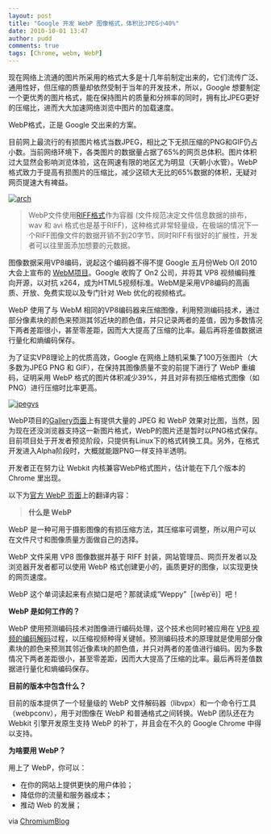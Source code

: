 ```yaml
---
layout: post
title: "Google 开发 WebP 图像格式，体积比JPEG小40%"
date: 2010-10-01 13:47
author: pudd
comments: true
tags: [Chrome, webm, WebP]
---
```

现在网络上流通的图片所采用的格式大多是十几年前制定出来的，它们流传广泛、通用性好，但压缩的质量却依然受制于当年的开发技术，所以，Google 想要制定一个更优秀的图片格式，能在保持图片的质量和分辨率的同时，拥有比JPEG更好的压缩比，进而大大加速网络浏览中图片的加载速度。

WebP格式，正是 Google 交出来的方案。

目前网上最流行的有损图片格式当数JPEG，相比之下无损压缩的PNG和GIF仍占小数。当前网络环境下，各类图片的数据量占据了65%的网页总体积。图片体积过大显然会影响浏览体验，这在网速有限的地区尤为明显（天朝小水管）。WebP 格式致力于提高有损图片的压缩比，减少这硕大无比的65%数据的体积，无疑对网页提速大有裨益。

<a rel="attachment wp-att-7875" href="http://www.chromi.org/archives/7874/3-6">![](http://img.chromi.org/2010/10/3.png "arch")</a>


>WebP文件使用[RIFF格式](http://code.google.com/intl/zh-CN/speed/webp/docs/riff_container.html)作为容器 (文件规范决定文件信息数据的排布， wav 和 avi 格式也是基于RIFF)，这种格式非常轻量级，在极端的情况下一个RIFF图像文件的数据开销不到20字节，同时RIFF有很好的扩展性，开发者可以往里面添加想要的元数据。

图像数据采用VP8编码，说起这个编码器不得不提 Google 五月份Web O/I 2010 大会上宣布的 [WebM项目](http://www.chromi.org/archives/5068)。Google 收购了 On2 公司，并将其 VP8 视频编码推向开源，以对抗 x264，成为HTML5视频标准。WebM是采用VP8编码的高画质、开放、免费实现以及专门针对 Web 优化的视频格式。

WebP 使用了与 WebM 相同的VP8编码器来压缩图像，利用预测编码技术，通过部分像素块的颜色来预测其邻近块的颜色值，并只记录两者的差值，因为多数情况下两者差距很小，甚至零差距，因而大大提高了压缩的比率。最后再将差值数据进行量化和熵编码保存。


为了证实VP8理论上的优质高效，Google 在网络上随机采集了100万张图片（大多数为JPEG PNG 和 GIF），在保持其图像质量不变的前提下进行了 WebP 重编码，证明采用 WebP 格式的图片体积减少39%，并且对非有损压缩格式图像（如 PNG）进行压缩时比率更高。

<a href="http://code.google.com/intl/zh-CN/speed/webp/gallery.html">![](http://img.chromi.org/2010/10/jpegvs-550x259.png "jpegvs")</a>

WebP项目的[Gallery页面](http://code.google.com/intl/zh-CN/speed/webp/gallery.html)上有提供大量的 JPEG 和 WebP 效果对比图，当然，因为现在还没浏览器支持这一新图片格式，WebP的图片还是暂时以PNG格式保存。目前项目处于开发者预览阶段，只提供有Linux下的格式转换工具。另外，在格式开发进入Alpha阶段时，大概就能跟PNG一样支持半透明。

开发者正在努力让 Webkit 内核兼容WebP格式图片，估计能在下几个版本的 Chrome 里出现。

以下为[官方 WebP 页面](http://code.google.com/intl/zh-CN/speed/webp/)上的翻译内容：<!--more-->


>**什么是 WebP**

WebP 是一种可用于摄影图像的有损压缩方法，其压缩率可调整，所以用户可以在文件尺寸和图像质量方面做自己的选择。

WebP 文件采用 VP8 图像数据并基于 RIFF 封装，网站管理员、网页开发者以及浏览器开发者都可以使用 WebP 格式创建更小的，画质更好的图像，以实现更快的网页速度。

WebP 这个单词读起来有点拗口是吧？那就读成“Weppy”［(wĕpˈē)］吧！

**WebP 是如何工作的？**

WebP 使用预测编码技术对图像进行编码处理，这个技术也同时被应用在 [VP8 视频的编码解码](http://www.webmproject.org/tools/vp8-sdk/)过程，以压缩视频种得关键帧。预测编码技术的原理就是使用部分像素块的颜色来预测其邻近像素块的颜色值，并只对两者的差值进行编码。因为多数情况下两者差距很小，甚至零差距，因而大大提高了压缩的比率。最后再将差值数据进行量化和熵编码保存。

**目前的版本中包含什么？**

目前的版本提供了一个轻量级的 WebP 文件解码器（libvpx）和一个命令行工具（webpconv），用于对图像在 WebP 和普通格式之间转换。WebP 团队还在为 Webkit 引擎开发原生支持 WebP 的补丁，并且会在不久的 Google Chrome 中得以支持。

**为啥要用 WebP？**

用上了 WebP，你可以：


*   在你的网站上提供更快的用户体验；
*   降低你的流量和服务器成本；
*   推动 Web 的发展；



via [ChromiumBlog](http://blog.chromium.org/2010/09/webp-new-image-format-for-web.html)
